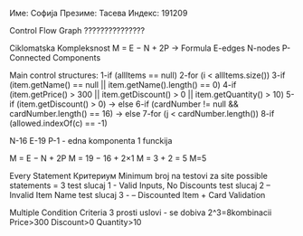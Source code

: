Име: Софија
Презиме: Тасева
Индекс: 191209

Control Flow Graph
???????????????

Ciklomatska Kompleksnost
M = E − N + 2P -> Formula
E-edges N-nodes P-Connected Components

Main control structures:
1-if (allItems == null)
2-for (i < allItems.size())
3-if (item.getName() == null || item.getName().length() == 0)
4-if (item.getPrice() > 300 || item.getDiscount() > 0 || item.getQuantity() > 10)
5-if (item.getDiscount() > 0) → else
6-if (cardNumber != null && cardNumber.length() == 16) → else
7-for (j < cardNumber.length())
8-if (allowed.indexOf(c) == -1)

N-16
E-19
P-1 - edna komponenta 1 funckija

M = E − N + 2P
M = 19 − 16 + 2×1
M = 3 + 2 = 5
M=5

Every Statement Критериум
Minimum broj na testovi za site possible statements = 3
test slucaj 1 - Valid Inputs, No Discounts
test slucaj 2 – Invalid Item Name
test slucaj 3 - – Discounted Item + Card Validation

Multiple Condition Criteria
3 prosti uslovi - se dobiva 2^3=8kombinacii
Price>300 Discount>0 Quantity>10
